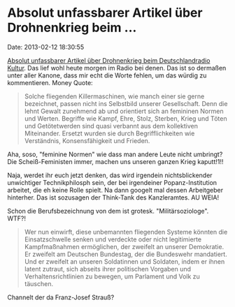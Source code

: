 Absolut unfassbarer Artikel über Drohnenkrieg beim \...
=======================================================

Date: 2013-02-12 18:30:55

[Absolut unfassbarer Artikel über Drohnenkrieg beim Deutschlandradio
Kultur](http://www.dradio.de/dkultur/sendungen/politischesfeuilleton/2006964/).
Das lief wohl heute morgen im Radio bei denen. Das ist so dermaßen unter
aller Kanone, dass mir echt die Worte fehlen, um das würdig zu
kommentieren. Money Quote:

> Solche fliegenden Killermaschinen, wie manch einer sie gerne
> bezeichnet, passen nicht ins Selbstbild unserer Gesellschaft. Denn die
> lehnt Gewalt zunehmend ab und orientiert sich an femininen Normen und
> Werten. Begriffe wie Kampf, Ehre, Stolz, Sterben, Krieg und Töten und
> Getötetwerden sind quasi verbannt aus dem kollektiven Miteinander.
> Ersetzt wurden sie durch Begrifflichkeiten wie Verständnis,
> Konsensfähigkeit und Frieden.

Aha, soso, \"feminine Normen\" wie dass man andere Leute nicht umbringt?
Die Scheiß-Feministen immer, machen uns unseren ganzen Krieg kaputt!1!!

Naja, werdet ihr euch jetzt denken, das wird irgendein nichtsblickender
unwichtiger Technikphilosph sein, der bei irgendeiner Popanz-Institution
arbeitet, die eh keine Rolle spielt. Na dann googelt mal dessen
Arbeitgeber hinterher. Das ist sozusagen der Think-Tank des
Kanzleramtes. AU WEIA!

Schon die Berufsbezeichnung von dem ist grotesk. \"Militärsoziologe\".
WTF?!

> Wer nun einwirft, diese unbemannten fliegenden Systeme könnten die
> Einsatzschwelle senken und verdeckte oder nicht legitimierte
> Kampfmaßnahmen ermöglichen, der zweifelt an unserer Demokratie. Er
> zweifelt am Deutschen Bundestag, der die Bundeswehr mandatiert. Und er
> zweifelt an unseren Soldatinnen und Soldaten, indem er ihnen latent
> zutraut, sich abseits ihrer politischen Vorgaben und
> Verhaltensrichtlinien zu bewegen, um Parlament und Volk zu täuschen.

Channelt der da Franz-Josef Strauß?

